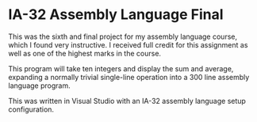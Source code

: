 # IA-32 Assembly Language Final

This was the sixth and final project for my assembly language course, which I found very 
instructive. I received full credit for this assignment as well as one of the highest marks 
in the course.

This program will take ten integers and display the sum and average, 
expanding a normally trivial single-line operation into a 300 line 
assembly language program.

This was written in Visual Studio with an IA-32 assembly language setup configuration.
